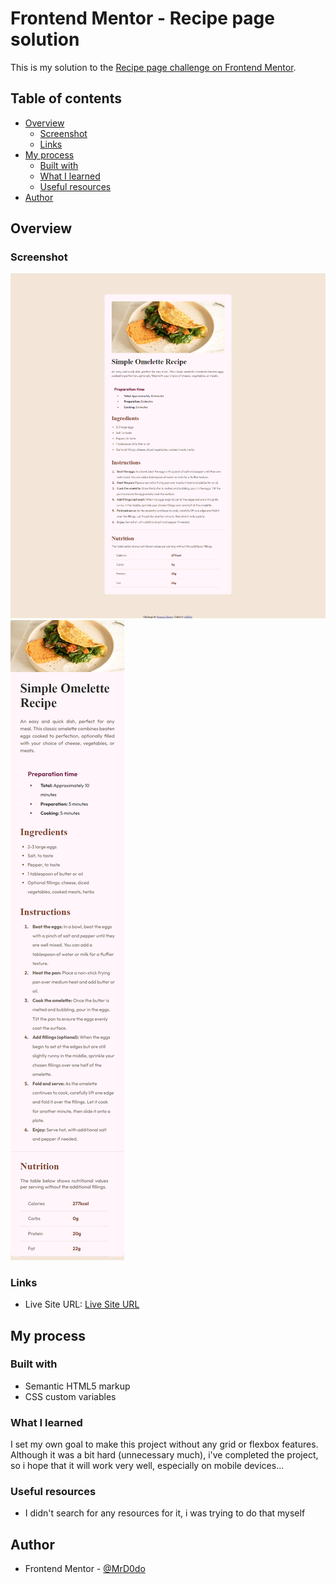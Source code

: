 # Frontend Mentor - Recipe page solution

This is my solution to the [Recipe page challenge on Frontend Mentor](https://www.frontendmentor.io/challenges/recipe-page-KiTsR8QQKm).

## Table of contents

- [Overview](#overview)
  - [Screenshot](#screenshot)
  - [Links](#links)
- [My process](#my-process)
  - [Built with](#built-with)
  - [What I learned](#what-i-learned)
  - [Useful resources](#useful-resources)
- [Author](#author)


## Overview

### Screenshot

![Desktop view of the website](./design/desktop-view.png)
![Mobile view of the website](./design/mobile-view.png)

### Links

- Live Site URL: [Live Site URL](https://mrd0do.github.io/Frontend-Mentor/recipe-page-main/)

## My process

### Built with

- Semantic HTML5 markup
- CSS custom variables

### What I learned

I set my own goal to make this project without any grid or flexbox features. Although it was a bit hard (unnecessary much), i've completed the project, so i hope that it will work very well, especially on mobile devices...

### Useful resources

- I didn't search for any resources for it, i was trying to do that myself

## Author

- Frontend Mentor - [@MrD0do](https://www.frontendmentor.io/profile/MrD0do)

